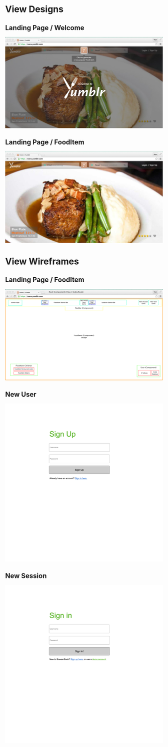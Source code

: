 # View Designs

## Landing Page / Welcome
![welcome]

## Landing Page / FoodItem
![food-item]

# View Wireframes

## Landing Page / FoodItem
![food-item-wireframe]

## New User
![new-user]

## New Session
![new-session]


[new-user]: ./wireframes/new_user.png
[new-session]: ./wireframes/new_session.png
[welcome]: ./wireframes/root_welcome_design.png
[food-item]: ./wireframes/root_food_item_design.png
[food-item-wireframe]: ./wireframes/root_food_item.png
